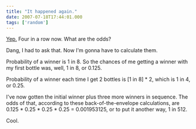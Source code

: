 ```yaml
---
title: "It happened again."
date: 2007-07-18T17:44:01.000
tags: ['random']
---
```


[Yep.](/07/07/its-a-trap/) Four in a row now. What are the odds?

Dang, I had to ask that. Now I'm gonna have to calculate them.

Probability of a winner is 1 in 8. So the chances of me getting a winner with my first bottle was, well, 1 in 8, or 0.125.

Probability of a winner each time I get 2 bottles is \[1 in 8\] \* 2, which is 1 in 4, or 0.25.

I've now gotten the initial winner plus three more winners in sequence. The odds of that, according to these back-of-the-envelope calculations, are 0.125 \* 0.25 \* 0.25 \* 0.25 = 0.001953125, or to put it another way, 1 in 512.

Cool.
